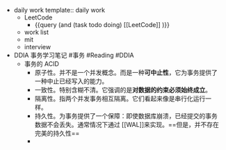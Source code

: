 - daily work
  template:: daily work
	- LeetCode
		- {{query (and (task todo doing) [[LeetCode]] )}}
	- work list
	- mit
	- interview
- DDIA 事务学习笔记 #事务 #Reading #DDIA
	- 事务的 ACID
		- 原子性。并不是一个并发概念。而是一种**可中止性**，它为事务提供了一种中止已经写入的能力。
		- 一致性。特别含糊不清。它强调的是**对数据的约束必须始终成立**。
		- 隔离性。指两个并发事务相互隔离。它们看起来像是串行化运行一样。
		- 持久性。为事务提供了一个保障：即使数据库崩溃，已经提交的事务数据不会丢失。通常情况下通过 [[WAL]]来实现。==但是，并不存在完美的持久性==
		-